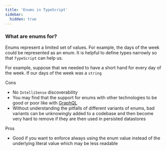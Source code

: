 ```yaml
---
title: 'Enums in TypeScript'
sidebar:
  hidden: true
---
```


### What are enums for?

Enums represent a limited set of values. For example, the days of the week could be represented as an enum. It is helpful to define types narrowly so that `TypeScript` can help us.

For example, suppose that we needed to have a short hand for every day of the week. If our days of the week was a `string`

Cons

- No `IntelliSense` discoverability
- You may find that the support for enums with other technologies to be good or poor like with [GraphQL](https://typegraphql.com/docs/enums.html)
- Without understanding the pitfalls of different variants of enums, bad variants can be unknowingly added to a codebase and then become very hard to remove if they are then used in persisted datastores

Pros

- Good if you want to enforce always using the enum value instead of the underlying literal value which may be less readable
